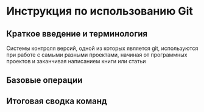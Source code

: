 # Инструкция по использованию Git

## Краткое введение и терминология
Системы контроля версий, одной из которых является git, используются при работе с самыми разными проектами, начиная от программных проектов и заканчивая написанием книги или статьи
 

 ## Базовые операции

 ## Итоговая сводка команд